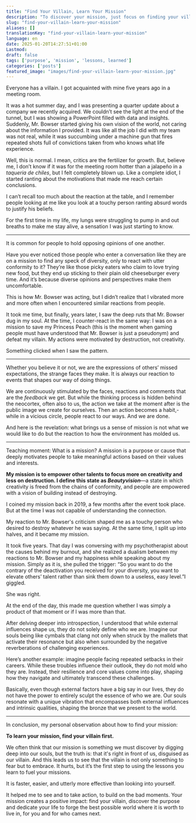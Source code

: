 ```yaml
---
title: "Find Your Villain, Learn Your Mission"
description: "To discover your mission, just focus on finding your villain, to connect dots."
slug: "find-your-villain-learn-your-mission"
aliases: []
translationKey: "find-your-villain-learn-your-mission"
language: en
date: 2025-01-20T14:27:51+01:00
Lastmod: 
draft: false 
tags: ['purpose', 'mission', 'lessons, learned']
categories: ['posts']
featured_image: "images/find-your-villain-learn-your-mission.jpg"
---
```

Everyone has a villain. I got acquainted with mine five years ago in a meeting room.


It was a hot summer day, and I was presenting a quarter update about a company we recently acquired. We couldn’t see the light at the end of the tunnel, but I was showing a PowerPoint filled with data and insights. Suddenly, Mr. Bowser started giving his own vision of the world, not caring about the information I provided. It was like all the job I did with my team was not real, while it was succumbing under a machine gun that fires repeated shots full of convictions taken from who knows what life experience.


Well, this is normal. I mean, critics are the fertilizer for growth. But, believe me, I don’t know if it was for the meeting room hotter than a jalapeño in a *taqueria de chiles*, but I felt completely blown up. Like a complete idiot, I started ranting about the motivations that made me reach certain conclusions.


I can’t recall too much about the reaction at the table, and I remember people looking at me like you look at a touchy person ranting absurd words to justify his beliefs.


For the first time in my life, my lungs were struggling to pump in and out breaths to make me stay alive, a sensation I was just starting to know.



---



It is common for people to hold opposing opinions of one another.


Have you ever noticed those people who enter a conversation like they are on a mission to find any speck of diversity, only to react with utter conformity to it? They’re like those picky eaters who claim to love trying new food, but they end up sticking to their plain old cheeseburger every time. And it’s because diverse opinions and perspectives make them uncomfortable.


This is how Mr. Bowser was acting, but I didn’t realize that I vibrated more and more often when I encountered similar reactions from people.


It took me time, but finally, years later, I saw the deep ruts that Mr. Bowser dug in my soul. At the time, I counter-react in the same way: I was on a mission to save my Princess Peach (this is the moment when gaming people must have understood that Mr. Bowser is just a pseudonym) and defeat my villain. My actions were motivated by destruction, not creativity.


Something clicked when I saw the pattern.



---



Whether you believe it or not, we are the expressions of others’ missed expectations, the strange faces they make. It is always our reaction to events that shapes our way of doing things.


We are continuously stimulated by the faces, reactions and comments that are the *feedback* we get. But while the thinking process is hidden behind the neocortex, often also to us, the action we take at the moment after is the public image we create for ourselves. Then an action becomes a habit,- while in a vicious circle, people react to our ways. And we are done.


And here is the revelation: what brings us a sense of mission is not what we would like to do but the reaction to how the environment has molded us.



---

Teaching moment: What is a mission? A mission is a purpose or cause that deeply motivates people to take meaningful actions based on their values and interests. 

**My mission is to empower other talents to focus more on creativity and less on destruction. I define this state as *Beautyvision***&mdash;a state in which creativity is freed from the chains of conformity, and people are empowered with a vision of building instead of destroying.


I coined my mission back in 2019, a few months after the event took place. But at the time I was not capable of understanding the connection.


My reaction to Mr. Bowser's criticism shaped me as a touchy person who desired to destroy whatever he was saying. At the same time, I split up into halves, and it became my mission.


It took five years. That day I was conversing with my psychotherapist about the causes behind my burnout, and she realized a dualism between my reactions to Mr. Bowser and my happiness while speaking about my mission. Simply as it is, she pulled the trigger: “So you want to do the contrary of the deactivation you received for your diversity, you want to elevate others’ talent rather than sink them down to a useless, easy level.”I giggled.


She was right.


At the end of the day, this made me question whether I was simply a product of that moment or if I was more than that.


After delving deeper into introspection, I understood that while external influences shape us, they do not solely define who we are. Imagine our souls being like cymbals that clang not only when struck by the mallets that activate their resonance but also when surrounded by the negative reverberations of challenging experiences.


Here’s another example: imagine people facing repeated setbacks in their careers. While these troubles influence their outlook, they do not mold who they are. Instead, their resilience and core values come into play, shaping how they navigate and ultimately transcend these challenges.


Basically, even though external factors have a big say in our lives, they do not have the power to entirely sculpt the essence of who we are. Our souls resonate with a unique vibration that encompasses both external influences and intrinsic qualities, shaping the bronze that we present to the world.



---



In conclusion, my personal observation about how to find your mission:


**To learn your mission, find your villain first.**


We often think that our mission is something we must discover by digging deep into our souls, but the truth is: that it's right in front of us, disguised as our villain. And this leads us to see that the villain is not only something to fear but to embrace. It hurts, but it’s the first step to using the lessons you learn to fuel your missions.


It is faster, easier, and utterly more effective than looking into yourself.


It helped me to see and to take action, to build on the bad moments. Your mission creates a positive impact: find your villain, discover the purpose and dedicate your life to forge the best possible world where it is worth to live in, for you and for who cames next.